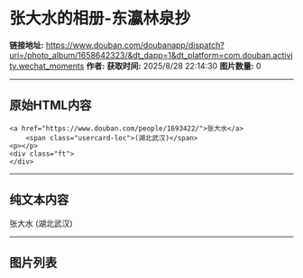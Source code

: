 # 张大水的相册-东瀛林泉抄

**链接地址:** https://www.douban.com/doubanapp/dispatch?uri=/photo_album/1658642323/&dt_dapp=1&dt_platform=com.douban.activity.wechat_moments
**作者:** 
**获取时间:** 2025/8/28 22:14:30
**图片数量:** 0

---

## 原始HTML内容


    <a href="https://www.douban.com/people/1693422/">张大水</a>
        <span class="usercard-loc">(湖北武汉)</span>
    <p></p>
    <div class="ft">
    </div>
  

---

## 纯文本内容

张大水
        (湖北武汉)

---

## 图片列表


